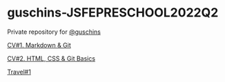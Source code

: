 # guschins-JSFEPRESCHOOL2022Q2
Private repository for [@guschins](https://www.linkedin.com/in/sergei-gushchin/)

[CV#1. Markdown & Git](https://guschins.github.io/rsschool-cv/cv)

[CV#2. HTML, CSS & Git Basics](https://rolling-scopes-school.github.io/guschins-JSFEPRESCHOOL2022Q2/rsschool-cv/)

[Travel#1 ](https://rolling-scopes-school.github.io/guschins-JSFEPRESCHOOL2022Q2/travel/)

